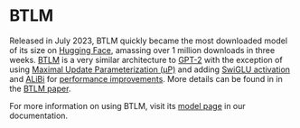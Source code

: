 # BTLM

Released in July 2023, BTLM quickly became the most downloaded model of its size on [Hugging Face](https://huggingface.co/cerebras/btlm-3b-8k-base), amassing over 1 million downloads in three weeks. [BTLM](https://www.cerebras.net/machine-learning/btlm-3b-8k-7b-performance-in-a-3-billion-parameter-model/) is a very similar architecture to [GPT-2](https://d4mucfpksywv.cloudfront.net/better-language-models/language-models.pdf) with the exception of using [Maximal Update Parameterization (&mu;P)](https://arxiv.org/abs/2203.03466) and adding [SwiGLU activation](https://arxiv.org/abs/2002.05202) and [ALiBi](https://arxiv.org/abs/2108.12409) for [performance improvements](https://arxiv.org/abs/2210.15424). More details can be found in in the [BTLM paper](https://arxiv.org/abs//2309.11568).

For more information on using BTLM, visit its [model page](https://training-docs.cerebras.ai/rel-2.5.0/model-zoo/models/nlp/btlm) in our documentation.
